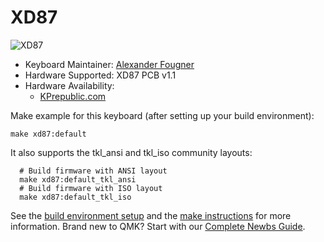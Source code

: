 # XD87

![XD87](https://i.imgur.com/qVyOies.jpg)


- Keyboard Maintainer: [Alexander Fougner](https://github.com/fougner)
- Hardware Supported: XD87 PCB v1.1
- Hardware Availability: 
	- [KPrepublic.com](https://kprepublic.com/products/xd87-xd87-xd80-custom-mechanical-keyboard-kit80-supports-tkg-tools-support-underglow-rgb-pcb-programmed-gh80-kle)

Make example for this keyboard (after setting up your build environment):

    make xd87:default

It also supports the tkl_ansi and tkl_iso community layouts:

	  # Build firmware with ANSI layout
	  make xd87:default_tkl_ansi
	  # Build firmware with ISO layout
	  make xd87:default_tkl_iso

See the [build environment setup](https://docs.qmk.fm/#/getting_started_build_tools) and the [make instructions](https://docs.qmk.fm/#/getting_started_make_guide) for more information. Brand new to QMK? Start with our [Complete Newbs Guide](https://docs.qmk.fm/#/newbs).